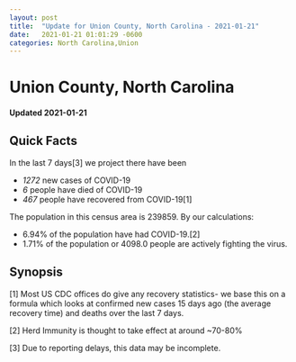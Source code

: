 ```yaml
---
layout: post
title:  "Update for Union County, North Carolina - 2021-01-21"
date:   2021-01-21 01:01:29 -0600
categories: North Carolina,Union
---
```


# Union County, North Carolina
#### Updated 2021-01-21

## Quick Facts

In the last 7 days[3] we project there have been
- *1272* new cases of COVID-19
- *6* people have died of COVID-19
- *467* people have recovered from COVID-19[1]

The population in this census area is 239859. By our calculations:
- 6.94% of the population have had COVID-19.[2]
- 1.71% of the population or 4098.0 people are actively fighting the virus.

## Synopsis




[1] Most US CDC offices do give any recovery statistics- we base this on a formula which looks at confirmed new cases
15 days ago (the average recovery time) and deaths over the last 7 days.

[2] Herd Immunity is thought to take effect at around ~70-80%

[3] Due to reporting delays, this data may be incomplete.
 
    